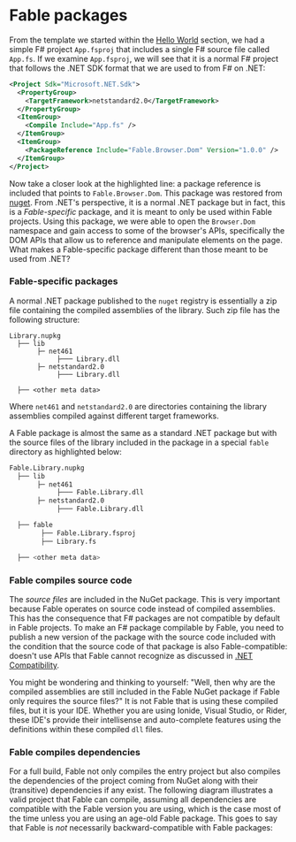 # Fable packages

From the template we started within the [Hello World](hello-world.md) section, we had a simple F# project `App.fsproj` that includes a single F# source file called `App.fs`. If we examine `App.fsproj`, we will see that it is a normal F# project that follows the .NET SDK format that we are used to from F# on .NET:
```xml {highlight:[9]}
<Project Sdk="Microsoft.NET.Sdk">
  <PropertyGroup>
    <TargetFramework>netstandard2.0</TargetFramework>
  </PropertyGroup>
  <ItemGroup>
    <Compile Include="App.fs" />
  </ItemGroup>
  <ItemGroup>
    <PackageReference Include="Fable.Browser.Dom" Version="1.0.0" />
  </ItemGroup>
</Project>
```
Now take a closer look at the highlighted line: a package reference is included that points to `Fable.Browser.Dom`. This package was restored from [nuget](http://www.nuget.org). From .NET's perspective, it is a normal .NET package but in fact, this is a *Fable-specific* package, and it is meant to only be used within Fable projects. Using this package, we were able to open the `Browser.Dom` namespace and gain access to some of the browser's APIs, specifically the DOM APIs that allow us to reference and manipulate elements on the page. What makes a Fable-specific package different than those meant to be used from .NET?

### Fable-specific packages

A normal .NET package published to the `nuget` registry is essentially a zip file containing the compiled assemblies of the library. Such zip file has the following structure:
```
Library.nupkg
  ├── lib
       ├─ net461
            ├─── Library.dll
       ├─ netstandard2.0
            ├─── Library.dll

  ├── <other meta data>
```
Where `net461` and `netstandard2.0` are directories containing the library assemblies compiled against different target frameworks.

A Fable package is almost the same as a standard .NET package but with the source files of the library included in the package in a special `fable` directory as highlighted below:
```bash {highlight: [8,9,10]}
Fable.Library.nupkg
  ├── lib
       ├─ net461
            ├─── Fable.Library.dll
       ├─ netstandard2.0
            ├─── Fable.Library.dll

  ├── fable
        ├── Fable.Library.fsproj
        ├── Library.fs

  ├── <other meta data>
```

### Fable compiles source code

The *source files* are included in the NuGet package. This is very important because Fable operates on source code instead of compiled assemblies. This has the consequence that F# packages are not compatible by default in Fable projects. To make an F# package compilable by Fable, you need to publish a new version of the package with the source code included with the condition that the source code of that package is also Fable-compatible: doesn't use APIs that Fable cannot recognize as discussed in [.NET Compatibility](compatibility.md).

You might be wondering and thinking to yourself: "Well, then why are the compiled assemblies are still included in the Fable NuGet package if Fable only requires the source files?" It is not Fable that is using these compiled files, but it is your IDE. Whether you are using Ionide, Visual Studio, or Rider, these IDE's provide their intellisense and auto-complete features using the definitions within these compiled `dll` files.

### Fable compiles dependencies

For a full build, Fable not only compiles the entry project but also compiles the dependencies of the project coming from NuGet along with their (transitive) dependencies if any exist. The following diagram illustrates a valid project that Fable can compile, assuming all dependencies are compatible with the Fable version you are using, which is the case most of the time unless you are using an age-old Fable package. This goes to say that Fable is *not* necessarily backward-compatible with Fable packages:

<resolved-image source="/images/fable/simple-project.png" />
